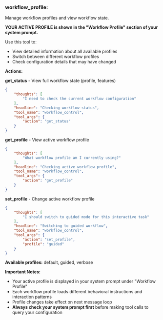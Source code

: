 ### workflow_profile:
Manage workflow profiles and view workflow state.

**YOUR ACTIVE PROFILE is shown in the "Workflow Profile" section of your system prompt.**

Use this tool to:
- View detailed information about all available profiles
- Switch between different workflow profiles
- Check configuration details that may have changed

**Actions:**

**get_status** - View full workflow state (profile, features)
~~~json
{
    "thoughts": [
        "I need to check the current workflow configuration"
    ],
    "headline": "Checking workflow status",
    "tool_name": "workflow_control",
    "tool_args": {
        "action": "get_status"
    }
}
~~~

**get_profile** - View active workflow profile
~~~json
{
    "thoughts": [
        "What workflow profile am I currently using?"
    ],
    "headline": "Checking active workflow profile",
    "tool_name": "workflow_control",
    "tool_args": {
        "action": "get_profile"
    }
}
~~~

**set_profile** - Change active workflow profile
~~~json
{
    "thoughts": [
        "I should switch to guided mode for this interactive task"
    ],
    "headline": "Switching to guided workflow",
    "tool_name": "workflow_control",
    "tool_args": {
        "action": "set_profile",
        "profile": "guided"
    }
}
~~~

**Available profiles:** default, guided, verbose

**Important Notes:**
- Your active profile is displayed in your system prompt under "Workflow Profile"
- Each workflow profile loads different behavioral instructions and interaction patterns
- Profile changes take effect on next message loop
- **Always check your system prompt first** before making tool calls to query your configuration
